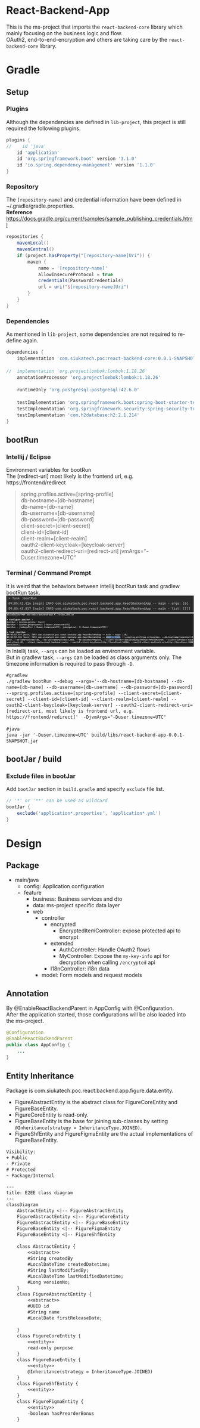 # React-Backend-App
This is the ms-project that imports the `react-backend-core` library which mainly focusing on the business logic and flow.  
OAuth2, end-to-end-encryption and others are taking care by the `react-backend-core` library.



# Gradle
## Setup
### Plugins
Although the dependencies are defined in `lib-project`, this project is still required the following plugins.  
```groovy
plugins {
//    id 'java'
    id 'application'
    id 'org.springframework.boot' version '3.1.0'
    id 'io.spring.dependency-management' version '1.1.0'
}
```



### Repository
The `[repository-name]` and credential information have been defined in ~/.gradle/gradle.properties.  
**Reference**  
https://docs.gradle.org/current/samples/sample_publishing_credentials.html

```groovy
repositories {
    mavenLocal()
    mavenCentral()
    if (project.hasProperty("[repository-name]Uri")) {
        maven {
            name = '[repository-name]'
            allowInsecureProtocol = true
            credentials(PasswordCredentials)
            url = uri("$[repository-name]Uri")
        }
    }
}
```



### Dependencies
As mentioned in `lib-project`, some dependencies are not required to re-define again.
```groovy
dependencies {
    implementation 'com.siukatech.poc:react-backend-core:0.0.1-SNAPSHOT'

//	implementation 'org.projectlombok:lombok:1.18.26'
    annotationProcessor 'org.projectlombok:lombok:1.18.26'

    runtimeOnly 'org.postgresql:postgresql:42.6.0'

    testImplementation 'org.springframework.boot:spring-boot-starter-test'
    testImplementation 'org.springframework.security:spring-security-test'
    testImplementation 'com.h2database:h2:2.1.214'
}
```



## bootRun
### Intellij / Eclipse
Environment variables for bootRun   
The [redirect-uri] most likely is the frontend url, e.g. https://frontend/redirect

> spring.profiles.active=[spring-profile]  
> db-hostname=[db-hostname]  
> db-name=[db-name]  
> db-username=[db-username]  
> db-password=[db-password]  
> client-secret=[client-secret]  
> client-id=[client-id]  
> client-realm=[client-realm]  
> oauth2-client-keycloak=[keycloak-server]  
> oauth2-client-redirect-uri=[redirect-uri]
> jvmArgs="-Duser.timezone=UTC"



### Terminal / Command Prompt
It is weird that the behaviors between intellij bootRun task and gradlew bootRun task.  
![Intellij task 01](assets/image/gradle-01-01-intellij-task-bootRun-01.png)  
![Gradlew task 01](assets/image/gradle-01-02-gradlew-task-bootRun-01.png)  
In Intellij task, `--args` can be loaded as environment variable.  
But in gradlew task, `--args` can be loaded as class arguments only. The timezone information is required to pass through `-D`.  
```shell
#gradlew
./gradlew bootRun --debug --args='--db-hostname=[db-hostname] --db-name=[db-name] --db-username=[db-username] --db-password=[db-password] --spring.profiles.active=[spring-profile] --client-secret=[client-secret] --client-id=[client-id] --client-realm=[client-realm] --oauth2-client-keycloak=[keycloak-server] --oauth2-client-redirect-uri=[redirect-uri, most likely is frontend url, e.g. https://frontend/redirect]'  -DjvmArgs="-Duser.timezone=UTC"

#java
java -jar '-Duser.timezone=UTC' build/libs/react-backend-app-0.0.1-SNAPSHOT.jar
```



## bootJar / build
### Exclude files in bootJar
Add `bootJar` section in `build.gradle` and specify `exclude` file list.
```groovy
// '*' or '**' can be used as wildcard
bootJar {
    exclude('application*.properties', 'application*.yml')
}
```



# Design
## Package
- main/java
  - config: Application configuration
  - feature
    - business: Business services and dto
    - data: ms-project specific data layer
    - web
      - controller
        - encrypted
          - EncryptedItemController: expose protected api to encrypt
        - extended
          - AuthController: Handle OAuth2 flows
          - MyController: Expose the `my-key-info` api for decryption when calling `/encrypted` api
        - I18nController: i18n data
      - model: Form models and request models



## Annotation
By @EnableReactBackendParent in AppConfig with @Configuration.  
After the application started, those configurations will be also loaded into the ms-project.

```java
@Configuration
@EnableReactBackendParent
public class AppConfig {
    ...
}
```



## Entity Inheritance
Package is com.siukatech.poc.react.backend.app.figure.data.entity.  
- FigureAbstractEntity is the abstract class for FigureCoreEntity and FigureBaseEntity.
- FigureCoreEntity is read-only.
- FigureBaseEntity is the base for joining sub-classes by setting `@Inheritance(strategy = InheritanceType.JOINED)`.
- FigureShfEntity and FigureFigmaEntity are the actual implementations of FigureBaseEntity.

```
Visibility:
+ Public
- Private
# Protected
~ Package/Internal
```
```mermaid
---
title: E2EE class diagram
---
classDiagram
    AbstractEntity <|-- FigureAbstractEntity
    FigureAbstractEntity <|-- FigureCoreEntity
    FigureAbstractEntity <|-- FigureBaseEntity
    FigureBaseEntity <|-- FigureFigmaEntity
    FigureBaseEntity <|-- FigureShfEntity

    class AbstractEntity {
        <<abstract>>
        #String createdBy
        #LocalDateTime createdDatetime;
        #String lastModifiedBy;
        #LocalDateTime lastModifiedDatetime;
        #Long versionNo;
    }
    class FigureAbstractEntity {
        <<abstract>>
        #UUID id
        #String name
        #LocalDate firstReleaseDate;

    }
    class FigureCoreEntity {
        <<entity>>
        read-only purpose
    }
    class FigureBaseEntity {
        <<entity>>
        @Inheritance(strategy = InheritanceType.JOINED)
    }
    class FigureShfEntity {
        <<entity>>
    }
    class FigureFigmaEntity {
        <<entity>>
        -boolean hasPreorderBonus
    }

```


